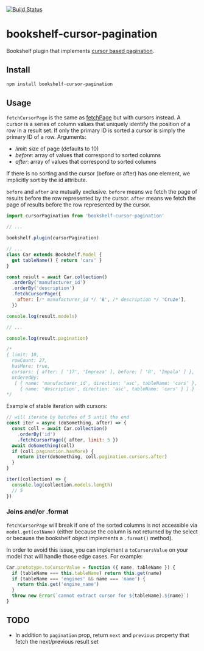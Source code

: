 [![Build Status](https://travis-ci.org/binded/bookshelf-cursor-pagination.svg?branch=master)](https://travis-ci.org/binded/bookshelf-cursor-pagination)

# bookshelf-cursor-pagination

Bookshelf plugin that implements [cursor based pagination](https://www.sitepoint.com/paginating-real-time-data-cursor-based-pagination/).

## Install

```bash
npm install bookshelf-cursor-pagination
```

## Usage

`fetchCursorPage` is the same as
[fetchPage](http://bookshelfjs.org/#Model-instance-fetchPage) but with
cursors instead. A cursor is a series of column values that uniquely
identify the position of a row in a result set. If only the primary ID
is sorted a cursor is simply the primary ID of a row.
Arguments:
- *limit*: size of page (defaults to 10)
- *before*: array of values that correspond to sorted columns
- *after*: array of values that correspond to sorted columns

If there is no sorting and the cursor (before or after) has one element,
we implicitly sort by the id attribute.

`before` and `after` are mutually exclusive. `before` means we fetch the
page of results before the row represented by the cursor. `after` means
we fetch the page of results before the row represented by the cursor.

```javascript
import cursorPagination from 'bookshelf-cursor-pagination'

// ...

bookshelf.plugin(cursorPagination)

// ...
class Car extends Bookshelf.Model {
  get tableName() { return 'cars' }
}

const result = await Car.collection()
  .orderBy('manufacturer_id')
  .orderBy('description')
  .fetchCursorPage({
    after: [/* manufacturer_id */ '8', /* description */ 'Cruze'],
  })

console.log(result.models)

// ...

console.log(result.pagination)

/*
{ limit: 10,
  rowCount: 27,
  hasMore: true,
  cursors: { after: [ '17', 'Impreza' ], before: [ '8', 'Impala' ] },
  orderedBy:
   [ { name: 'manufacturer_id', direction: 'asc', tableName: 'cars' },
     { name: 'description', direction: 'asc', tableName: 'cars' } ] }
*/
```

Example of stable iteration with cursors:

```javascript
// will iterate by batches of 5 until the end
const iter = async (doSomething, after) => {
  const coll = await Car.collection()
    .orderBy('id')
    .fetchCursorPage({ after, limit: 5 })
  await doSomething(coll)
  if (coll.pagination.hasMore) {
    return iter(doSomething, coll.pagination.cursors.after)
  }
}

iter((collection) => {
  console.log(collection.models.length)
  // 5
})
```

### Joins and/or .format

`fetchCursorPage` will break if one of the sorted columns is not
accessible via `model.get(colName)` (either because the column is not
returned by the select or because the bookshelf object implements a
`.format()` method).

In order to avoid this issue, you can implement a `toCursorsValue` on
your model that will handle those edge cases. For example:

```javascript
Car.prototype.toCursorValue = function ({ name, tableName }) {
  if (tableName === this.tableName) return this.get(name)
  if (tableName === 'engines' && name === 'name') {
    return this.get('engine_name')
  }
  throw new Error(`cannot extract cursor for ${tableName}.${name}`)
}
```

## TODO

- In addition to `pagination` prop, return `next` and `previous`
    property that fetch the next/previous result set
